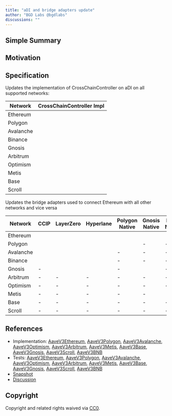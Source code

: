 ```yaml
---
title: "aDI and bridge adapters update"
author: "BGD Labs @bgdlabs"
discussions: ""
---
```


## Simple Summary

## Motivation

## Specification

Updates the implementation of CrossChainController on aDI on all supported networks:

| Network   | CrossChainController Impl                        |
| --------- | ------------------------------------------------ |
| Ethereum  | [](https://etherscan.io/address/)                |
| Polygon   | [](https://polygonscan.com/address/)             |
| Avalanche | [](https://snowscan.xyz/address/)                |
| Binance   | [](https://bscscan.com/address/)                 |
| Gnosis    | [](https://gnosisscan.io/address/)               |
| Arbitrum  | [](https://arbiscan.io/address/)                 |
| Optimism  | [](https://optimistic.etherscan.io/address/)     |
| Metis     | [](https://andromeda-explorer.metis.io/address/) |
| Base      | [](https://basescan.org/address/)                |
| Scroll    | [](https://scrollscan.com/address/)              |

Updates the bridge adapters used to connect Ethereum with all other networks and vice versa

| Network   | CCIP                                 | LayerZero                            | Hyperlane                            | Polygon Native                       | Gnosis Native                      | Metis Native                                     | Arbitrum Native                   | Optimism Native                              | Base Native                       | Scroll Native                       |
| --------- | ------------------------------------ | ------------------------------------ | ------------------------------------ | ------------------------------------ | ---------------------------------- | ------------------------------------------------ | --------------------------------- | -------------------------------------------- | --------------------------------- | ----------------------------------- |
| Ethereum  | [](https://etherscan.io/address/)    | [](https://etherscan.io/address/)    | [](https://etherscan.io/address/)    | [](https://etherscan.io/address/)    | [](https://etherscan.io/address/)  | [](https://etherscan.io/address/)                | [](https://etherscan.io/address/) | [](https://etherscan.io/address/)            | [](https://etherscan.io/address/) | [](https://etherscan.io/address/)   |
| Polygon   | [](https://polygonscan.com/address/) | [](https://polygonscan.com/address/) | [](https://polygonscan.com/address/) | [](https://polygonscan.com/address/) | -                                  | -                                                | -                                 | -                                            | -                                 | -                                   |
| Avalanche | [](https://snowscan.xyz/address/)    | [](https://snowscan.xyz/address/)    | [](https://snowscan.xyz/address/)    | -                                    | -                                  | -                                                | -                                 | -                                            | -                                 | -                                   |
| Binance   | [](https://bscscan.com/address/)     | [](https://bscscan.com/address/)     | [](https://bscscan.com/address/)     | -                                    | -                                  | -                                                | -                                 | -                                            | -                                 | -                                   |
| Gnosis    | -                                    | [](https://gnosisscan.io/address/)   | [](https://gnosisscan.io/address/)   | -                                    | [](https://gnosisscan.io/address/) | -                                                | -                                 | -                                            | -                                 | -                                   |
| Arbitrum  | -                                    | -                                    | -                                    | -                                    | -                                  | -                                                | [](https://arbiscan.io/address/)  | -                                            | -                                 | -                                   |
| Optimism  | -                                    | -                                    | -                                    | -                                    | -                                  | -                                                | -                                 | [](https://optimistic.etherscan.io/address/) | -                                 | -                                   |
| Metis     | -                                    | -                                    | -                                    | -                                    | -                                  | [](https://andromeda-explorer.metis.io/address/) | -                                 | -                                            | -                                 | -                                   |
| Base      | -                                    | -                                    | -                                    | -                                    | -                                  | -                                                | -                                 | -                                            | [](https://basescan.org/address/) | -                                   |
| Scroll    | -                                    | -                                    | -                                    | -                                    | -                                  | -                                                | -                                 | -                                            | -                                 | [](https://scrollscan.com/address/) |

## References

- Implementation: [AaveV3Ethereum](https://github.com/bgd-labs/aave-proposals-v3/blob/main/src/20240305_Multi_ADIAndBridgeAdaptersUpdate/AaveV3Ethereum_ADIAndBridgeAdaptersUpdate_20240305.sol), [AaveV3Polygon](https://github.com/bgd-labs/aave-proposals-v3/blob/main/src/20240305_Multi_ADIAndBridgeAdaptersUpdate/AaveV3Polygon_ADIAndBridgeAdaptersUpdate_20240305.sol), [AaveV3Avalanche](https://github.com/bgd-labs/aave-proposals-v3/blob/main/src/20240305_Multi_ADIAndBridgeAdaptersUpdate/AaveV3Avalanche_ADIAndBridgeAdaptersUpdate_20240305.sol), [AaveV3Optimism](https://github.com/bgd-labs/aave-proposals-v3/blob/main/src/20240305_Multi_ADIAndBridgeAdaptersUpdate/AaveV3Optimism_ADIAndBridgeAdaptersUpdate_20240305.sol), [AaveV3Arbitrum](https://github.com/bgd-labs/aave-proposals-v3/blob/main/src/20240305_Multi_ADIAndBridgeAdaptersUpdate/AaveV3Arbitrum_ADIAndBridgeAdaptersUpdate_20240305.sol), [AaveV3Metis](https://github.com/bgd-labs/aave-proposals-v3/blob/main/src/20240305_Multi_ADIAndBridgeAdaptersUpdate/AaveV3Metis_ADIAndBridgeAdaptersUpdate_20240305.sol), [AaveV3Base](https://github.com/bgd-labs/aave-proposals-v3/blob/main/src/20240305_Multi_ADIAndBridgeAdaptersUpdate/AaveV3Base_ADIAndBridgeAdaptersUpdate_20240305.sol), [AaveV3Gnosis](https://github.com/bgd-labs/aave-proposals-v3/blob/main/src/20240305_Multi_ADIAndBridgeAdaptersUpdate/AaveV3Gnosis_ADIAndBridgeAdaptersUpdate_20240305.sol), [AaveV3Scroll](https://github.com/bgd-labs/aave-proposals-v3/blob/main/src/20240305_Multi_ADIAndBridgeAdaptersUpdate/AaveV3Scroll_ADIAndBridgeAdaptersUpdate_20240305.sol), [AaveV3BNB](https://github.com/bgd-labs/aave-proposals-v3/blob/main/src/20240305_Multi_ADIAndBridgeAdaptersUpdate/AaveV3BNB_ADIAndBridgeAdaptersUpdate_20240305.sol)
- Tests: [AaveV3Ethereum](https://github.com/bgd-labs/aave-proposals-v3/blob/main/src/20240305_Multi_ADIAndBridgeAdaptersUpdate/AaveV3Ethereum_ADIAndBridgeAdaptersUpdate_20240305.t.sol), [AaveV3Polygon](https://github.com/bgd-labs/aave-proposals-v3/blob/main/src/20240305_Multi_ADIAndBridgeAdaptersUpdate/AaveV3Polygon_ADIAndBridgeAdaptersUpdate_20240305.t.sol), [AaveV3Avalanche](https://github.com/bgd-labs/aave-proposals-v3/blob/main/src/20240305_Multi_ADIAndBridgeAdaptersUpdate/AaveV3Avalanche_ADIAndBridgeAdaptersUpdate_20240305.t.sol), [AaveV3Optimism](https://github.com/bgd-labs/aave-proposals-v3/blob/main/src/20240305_Multi_ADIAndBridgeAdaptersUpdate/AaveV3Optimism_ADIAndBridgeAdaptersUpdate_20240305.t.sol), [AaveV3Arbitrum](https://github.com/bgd-labs/aave-proposals-v3/blob/main/src/20240305_Multi_ADIAndBridgeAdaptersUpdate/AaveV3Arbitrum_ADIAndBridgeAdaptersUpdate_20240305.t.sol), [AaveV3Metis](https://github.com/bgd-labs/aave-proposals-v3/blob/main/src/20240305_Multi_ADIAndBridgeAdaptersUpdate/AaveV3Metis_ADIAndBridgeAdaptersUpdate_20240305.t.sol), [AaveV3Base](https://github.com/bgd-labs/aave-proposals-v3/blob/main/src/20240305_Multi_ADIAndBridgeAdaptersUpdate/AaveV3Base_ADIAndBridgeAdaptersUpdate_20240305.t.sol), [AaveV3Gnosis](https://github.com/bgd-labs/aave-proposals-v3/blob/main/src/20240305_Multi_ADIAndBridgeAdaptersUpdate/AaveV3Gnosis_ADIAndBridgeAdaptersUpdate_20240305.t.sol), [AaveV3Scroll](https://github.com/bgd-labs/aave-proposals-v3/blob/main/src/20240305_Multi_ADIAndBridgeAdaptersUpdate/AaveV3Scroll_ADIAndBridgeAdaptersUpdate_20240305.t.sol), [AaveV3BNB](https://github.com/bgd-labs/aave-proposals-v3/blob/main/src/20240305_Multi_ADIAndBridgeAdaptersUpdate/AaveV3BNB_ADIAndBridgeAdaptersUpdate_20240305.t.sol)
- [Snapshot](TODO)
- [Discussion](TODO)

## Copyright

Copyright and related rights waived via [CC0](https://creativecommons.org/publicdomain/zero/1.0/).
